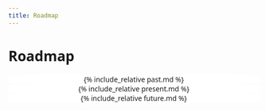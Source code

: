 ```yaml
---
title: Roadmap
---
```


# Roadmap

<html>
  <head>
  <style>
      .parent {
    display: flex;
    flex-wrap: wrap;
  }
  .child {
    flex: 0 1 300px;
    flex: 1 1 300px;
    background: white;
    border-radius: 15%;
    border-color: #f8f8f8;
    text-align: center;
  }
  body {
    font-family: system-ui, serif;
  }
  </style>
  </head>
  <body>
  <div class="parent">
    <div class="child">
	{% include_relative past.md %}
    </div>
    <div class="child">
	{% include_relative present.md %}
    </div>
    <div class="child">
	{% include_relative future.md %}
    </div>
  </div>
  </body>
</html>